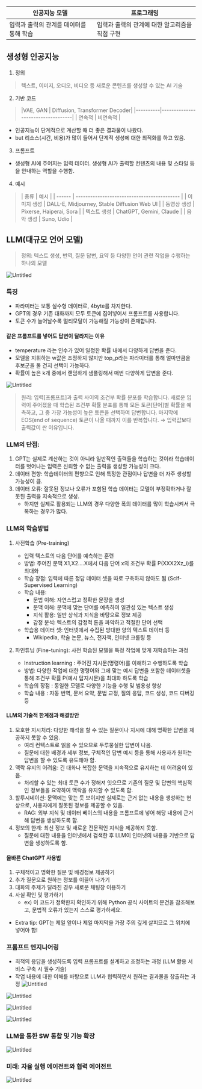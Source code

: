 | 인공지능 모델                | 프로그래밍                      |
| ---------------------- | -------------------------- |
| 입력과 출력의 관계를 데이터를 통해 학습 | 입력과 출력의 관계에 대한 알고리즘을 직접 구현 |
## 생성형 인공지능

1. 정의
> 텍스트, 이미지, 오디오, 비디오 등 새로운 콘텐츠를 생성할 수 있는 AI 기술

2. 기반 코드
> |VAE, GAN | Diffusion, Transformer Decoder|
|----------|-----------------------------------|
| 연속적 | 비연속적 |
- 인공지능이 단계적으로 계산할 때 더 좋은 결과물이 나왔다.
- but 리소스(시간, 비용)가 많이 들어서 단계적 생성에 대한 최적화를 하고 있음.

3. 프롬프트
- 생성형 AI에 주어지는 입력 데이터. 생성형 AI가 출력할 컨텐츠의 내용 및 스타일 등을 안내하는 역할을 수행함.

4. 예시
> | 종류     | 예시                                          |
| ------ | ------------------------------------------- |
| 이미지 생성 | DALL-E, Midjourney, Stable Diffusion Web UI |
| 동영상 생성 | Pixerse, Haiperai, Sora                     |
| 텍스트 생성 | ChatGPT, Gemini, Claude                     |
| 음악 생성  | Suno, Udio                                  |

## LLM(대규모 언어 모델)

> 정의: 텍스트 생성, 번역, 질문 답변, 요약 등 다양한 언어 관련 작업을 수행하는 하나의 모델

![Untitled](Image/LISTOFLLM.png)
### 특징
- 파라미터는 보통 실수형 데이터로, 4byte를 차지한다.
- GPT의 경우 기존 대화까지 모두 토큰에 집어넣어서 프롬프트를 사용합니다.
- 토큰 수가 늘어날수록 멀티모달이 가능해질 가능성이 존재합니다.

#### 같은 프롬프트를 넣어도 답변이 달라지는 이유
- temperature 라는 인수가 있어 일정한 확률 내에서 다양하게 답변을 준다.
- 모델을 지휘하는 w값은 조정하지 않지만 top_p라는 파라미터를 통해 얼마만큼을 후보군을 둘 건지 선택이 가능하다.
- 확률이 높은 k개 중에서 랜덤하게 샘플링해서 매번 다양하게 답변을 준다.

![Untitled](Image/Word_Principle.png)

> 원리: 
> 입력[프롬프트]과 출력 사이의 조건부 확률 분포를 학습합니다. 새로운 입력이 주어졌을 때 학습된 조건부 확률 분포를 통해 모든 토큰[단어]별 확률을 예측하고, 그 중 가장 가능성이 높은 토큰을 선택하여 답변합니다.
> 마지막에 EOS(end of sequence) 토큰이 나올 때까지 이를 반복합니다.
> → 입력값보다 출력값이 싼 이유입니다.

### LLM의 단점:
1. GPT는 실제로 계산하는 것이 아니라 일반적인 출력들을 학습하는 것이라 학습데이터를 벗어나는 입력은 신뢰할 수 없는 출력을 생성할 가능성이 크다.
2. 데이터 편향: 학습데이터의 편향으로 인해 특정한 관점이나 답변을 더 자주 생성할 가능성이 큼.
3.  데이터 오류: 잘못된 정보나 오류가 포함된 학습 데이터는 모델이 부정확하거나 잘못된 출력을 지속적으로 생성.
	- 하지만 실제로 활용되는 LLM의 경우 다양한 폭의 데이터를 많이 학습시켜서 극복하는 경우가 많다.

### LLM의 학습방법

1. 사전학습 (Pre-training)
	- 입력 텍스트의 다음 단어를 예측하는 훈련
	- 방법: 주어진 문맥 X1,X2....X에서 다음 단어 x의 조건부 확률 P(XXX2Xz_i)를 최대화
	- 학습 장점: 입력에 따른 정답 데이터 셋을 따로 구축하지 않아도 됨 (Sclf-Supervised Learning)
	- 학습 내용:
		- 문법 이해: 자연스럽고 정확한 문장을 생성
		- 문맥 이해: 문맥에 맞는 단어를 예측하여 일관성 있는 텍스트 생성
		- 지식 활용: 일반 상식과 지식을 바탕으로 정보 제공
		- 감정 분석: 텍스트의 감정적 톤을 파악하고 적절한 단어 선택
	- 학습용 데이터 셋: 인터넷에서 수집된 방대한 양의 텍스트 데이터 등
		- Wikipedia, 학술 논문, 뉴스, 전자책, 인터넷 크롤링 등

2. 파인튜닝 (Fine-tuning): 사전 학습된 모델을 특정 작업에 맞게 재학습하는 과정
	- Instruction learning : 주어진 지시문(명령어)를 이해하고 수행하도록 학습
	- 방법: 다양한 작업에 대한 명령어와 그에 맞는 예시 답변을 포함한 데이터셋을 통해 조건부 확률 P(예시 답지시문)을 최대화 하도록 학습
	- 학습의 장점 : 동일한 모델로 다양한 기능을 수행 및 범용성 향상
	- 학습 내용 : 자동 번역, 문서 요약, 문법 교정, 질의 응답, 코드 생성, 코드 디버깅 등

#### LLM의 기술적 한계점과 해결방안

1. 모호한 지시처리: 다양한 해석을 할 수 있는 질문이나 지시에 대해 명확한 답변을 제공하지 못할 수 있음.
    - 여러 컨텍스트로 읽을 수 있으므로 두루뭉실한 답변이 나옴.
    - 질문에 대한 배경과 세부 정보, 구체적인 답변 예시 등을 통해 사용자가 원하는 답변을 할 수 있도록 유도해야 함.
2. 맥락 유지의 어려움: 긴 대화나 복잡한 문맥을 지속적으로 유지하는 데 어려움이 있음.
    - 처리할 수 있는 최대 토큰 수가 정해져 잇으므로 기존의 질문 및 답변의 핵심적인 정보들을 요약하여 맥락을 유지할 수 있도록 함.
3. 할루시네이션: 문맥에는 맞는 듯 보이지만 실제로는 근거 없는 내용을 생성하는 현상으로, 사용자에게 잘못된 정보를 제공할 수 있음.
    - RAG: 외부 지식 및 데이터 베이스의 내용을 프롬프트에 넣어 해당 내용에 근거해 답변을 생성하도록 함.
4. 정보의 한계: 최신 정보 및 새로운 전문적인 지식을 제공하지 못함.
    - 질문에 대한 내용을 인터넷에서 검색한 후 LLM이 인터넷의 내용을 기반으로 답변을 생성하도록 함.

#### 올바른 ChatGPT 사용법
1. 구체적이고 명확한 질문 및 배경정보 제공하기
2. 추가 질문으로 원하는 정보를 이끌어 나가기
3. 대화의 주제가 달라진 경우 새로운 채팅창 이용하기
4. 사실 확인 및 평가하기
    - ex) 이 코드가 정확한지 확인하기 위해 Python 공식 사이트의 문건을 참조해보고, 문법적 오류가 있는지 스스로 평가하세요.

- Extra tip: GPT는 제일 앞이나 제일 마지막을 가장 주의 깊게 살피므로 그 위치에 넣어야 함!

### 프롬프트 엔지니어링

- 최적의 응답을 생성하도록 입력 프롬프트를 설계하고 조정하는 과정 (LLM 활용 서비스 구축 시 필수 기술)
- 작업 내용에 대한 이해를 바탕으로 LLM과 협력하면서 원하는 결과물을 창출하는 과정
![Untitled](Image/PE_structure.png)

![Untitled](Image/PE_basic1.png)

![Untitled](Image/PE_basic2.png)

![Untitled](Image/PE_basic3.png)

### LLM을 통한 SW 통합 및 기능 확장

![Untitled](Image/PE_inteex.png)

### 미래: 자율 실행 에이전트와 협력 에이전트

![Untitled](Image/PE_AACA.png)